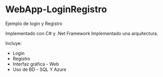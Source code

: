 # WebApp-LoginRegistro
Ejemplo de login y Registro

Implementado con C# y .Net Framework
Implementado una arquitectura.

Incluye:
- Login
- Registro
- Interfaz gráfica - Web
- Uso de BD - SQL Y Azure
